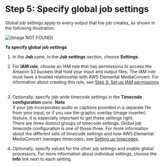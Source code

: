 # Step 5: Specify global job settings<a name="specify-global-job-settings"></a>

Global job settings apply to every output that the job creates, as shown in the following illustration\.

![\[Image NOT FOUND\]](http://docs.aws.amazon.com/mediaconvert/latest/ug/images/Job_global-settings.png)

**To specify global job settings**

1. In the **Job** pane, in the **Job settings** section, choose **Settings**\.

1. For **IAM role**, choose an IAM role that has permissions to access the Amazon S3 buckets that hold your input and output files\. The IAM role must have a trusted relationship with AWS Elemental MediaConvert\. For information about creating this role, see [Step 3: Set up IAM permissions ](iam-role.md)\.

1. Optionally, specify job\-wide timecode settings in the **Timecode configuration** pane\.
**Note**  
If your job incorporates audio or captions provided in a separate file from your input, or if you use the graphic overlay \(image inserter\) feature, it is especially important to get these settings right\.  
There are three distinct groups of timecode settings\. Global job timecode configuration is one of those three\. For more information about the different sets of timecode settings and how AWS Elemental MediaConvert manages timecodes, see [Setting up timecodes](setting-up-timecode.md)\.

1. Optionally, specify values for the other job settings and enable global processors\. For more information about individual settings, choose the **Info** link next to each setting\.